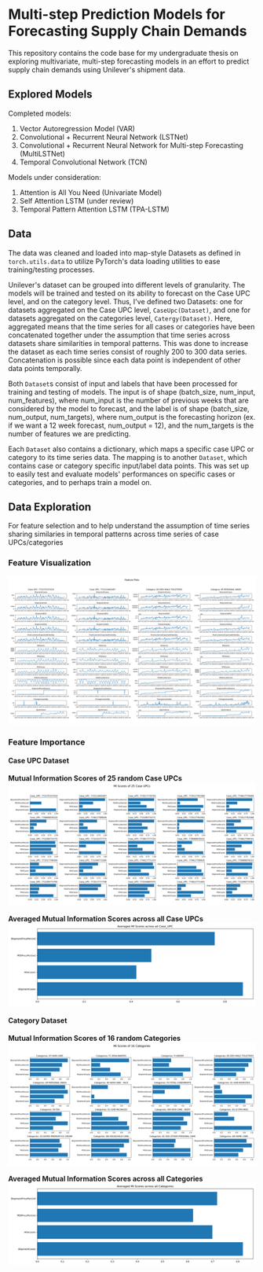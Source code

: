# Multi-step Prediction Models for Forecasting Supply Chain Demands

This repository contains the code base for my undergraduate thesis on exploring multivariate,
multi-step forecasting models in an effort to predict supply chain demands using Unilever's shipment
data. 

## Explored Models

Completed models:

1. Vector Autoregression Model (VAR) 
2. Convolutional + Recurrent Neural Network (LSTNet)
3. Convolutional + Recurrent Neural Network for Multi-step Forecasting (MultiLSTNet)
4. Temporal Convolutional Network (TCN)

Models under consideration:

1. Attention is All You Need (Univariate Model)
2. Self Attention LSTM (under review)
3. Temporal Pattern Attention LSTM (TPA-LSTM)

## Data
The data was cleaned and loaded into map-style Datasets as defined in `torch.utils.data`
to utilize PyTorch's data loading utilities to ease training/testing processes.

Unilever's dataset can be grouped into different levels of granularity. The models 
will be trained and tested on its ability to forecast on the Case UPC level, and on 
the category level. Thus, I've defined two Datasets: one for datasets aggregated on
the Case UPC level, `CaseUpc(Dataset)`, and one for datasets aggregated on the 
categories level, `Catergy(Dataset)`. Here, aggregated means that the time series
for all cases or categories have been concatenated together under the assumption 
that time series across datasets share similarities in temporal patterns. This 
was done to increase the dataset as each time series consist of roughly 200 to 300 
data series. Concatenation is possible since each data point is independent
of other data points temporally. 

Both `Dataset`s consist of input and labels that have been processed for 
training and testing of models. The input is of shape (batch_size, num_input, num_features),
where num_input is the number of previous weeks that are considered by the model
to forecast, and the label is of shape (batch_size, num_output, num_targets), where
num_output is the forecasting horizon (ex. if we want a 12 week forecast, num_output
= 12), and the num_targets is the number of features we are predicting.

Each `Dataset` also contains a dictionary, which maps a specific case UPC or category
to its time series data. The mapping is to another `Dataset`, which contains case
or category specific input/label data points. This was set up to easily test and
evaluate models' performances on specific cases or categories, and to perhaps train
a model on.

## Data Exploration
For feature selection and to help understand the assumption of time series sharing
similaries in temporal patterns across time series of case UPCs/categories

### Feature Visualization
![plot](figures/feature_visualizations.png)

### Feature Importance 
#### Case UPC Dataset
**Mutual Information Scores of 25 random Case UPCs**
![plot](figures/feature_importance_Case_UPC.png)

**Averaged Mutual Information Scores across all Case UPCs**
![plot](figures/feature_importance_Case_UPC_average.png)

#### Category Dataset
**Mutual Information Scores of 16 random Categories**
![plot](figures/feature_importance_Categories.png)

**Averaged Mutual Information Scores across all Categories**
![plot](figures/feature_importance_Categories_average.png)